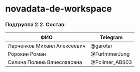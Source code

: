 # novadata-de-workspace

### Подгруппа 2.2. Состав:

| ФИО | Telegram |
|----------|----------|
| Ларченков Михаил Алексеевич | @garotar |
| Ророкин Роман | @FurImmerJung |
| Силина Полина Вячеславовна | @Polimer_ABS03 |
